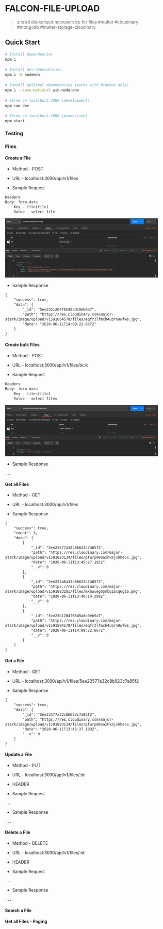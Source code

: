 # FALCON-FILE-UPLOAD

> a crud dockerized microservice for files #multer #cloudinary #mongodb #multer-storage-cloudinary.

## Quick Start

```bash
# Install dependencies
npm i

# Install dev-dependencies
npm i -D nodemon

# Install optional dependencies (works with Windows only)
npm i --save-optional win-node-env

# Serve on localhost:3000 (development)
npm run dev

# Serve on localhost:3000 (production)
npm start
```

### Testing

### Files

#### Create a File

* Method - POST

* URL - localhost:3000/api/v1/files

* Sample Request

```
Headers 
Body: form-data
    Key - file(file)
    Value - select file
```

![Task screenshot](create_a_file.png)

* Sample Response

```
{
    "success": true,
    "data": {
        "_id": "5ee23b1204f6545adc9eb9a7",
        "path": "https://res.cloudinary.com/major-stark/image/upload/v1591884570/files/eqfr3lfmch4ubrn9wfws.jpg",
        "date": "2020-06-11T14:09:22.867Z"
    }
}
```

#### Create bulk Files

* Method - POST

* URL - localhost:3000/api/v1/files/bulk

* Sample Request

```
Headers 
Body: form-data
    Key - files(file)
    Value - select files
```

![Task screenshot](create_bulk_files.png)

* Sample Response

```
...
```

#### Get all Files

* Method - GET

* URL - localhost:3000/api/v1/files

* Sample Response

```
{
    "success": true,
    "count": 3,
    "data": [
        {
            "_id": "5ee23577a32c8b623c7a85f2",
            "path": "https://res.cloudinary.com/major-stark/image/upload/v1591883134/files/pfwrpm0aaxhkmjxhhecx.jpg",
            "date": "2020-06-11T13:45:27.193Z",
            "__v": 0
        },
        {
            "_id": "5ee235a6a32c8b623c7a85f3",
            "path": "https://res.cloudinary.com/major-stark/image/upload/v1591883181/files/mxhwueg0pmbq1bcq6gzo.png",
            "date": "2020-06-11T13:46:14.299Z",
            "__v": 0
        },
        {
            "_id": "5ee23b1204f6545adc9eb9a7",
            "path": "https://res.cloudinary.com/major-stark/image/upload/v1591884570/files/eqfr3lfmch4ubrn9wfws.jpg",
            "date": "2020-06-11T14:09:22.867Z",
            "__v": 0
        }
    ]
}
```

#### Get a File

* Method - GET

* URL - localhost:3000/api/v1/files/5ee23577a32c8b623c7a85f2

* Sample Response

```
{
    "success": true,
    "data": {
        "_id": "5ee23577a32c8b623c7a85f2",
        "path": "https://res.cloudinary.com/major-stark/image/upload/v1591883134/files/pfwrpm0aaxhkmjxhhecx.jpg",
        "date": "2020-06-11T13:45:27.193Z",
        "__v": 0
    }
}
```

#### Update a File

* Method - PUT

* URL - localhost:3000/api/v1/files/:id

* HEADER

* Sample Request

```
...
```

* Sample Response

```
...
```

#### Delete a File

* Method - DELETE

* URL - localhost:3000/api/v1/files/:id

* HEADER

* Sample Request

```
...
```

* Sample Response

```
...
```

#### Search a File

#### Get all Files - Paging
